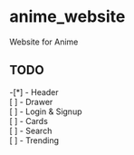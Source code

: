 # anime_website
Website for Anime

## TODO

-[*] - Header\
[ ] - Drawer\
[ ] - Login & Signup\
[ ] - Cards\
[ ] - Search\
[ ] - Trending
